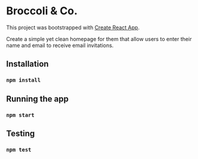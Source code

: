 # Broccoli & Co.

This project was bootstrapped with [Create React App](https://github.com/facebook/create-react-app).

Create a simple yet clean homepage for them that allow users to enter their name and email to receive email invitations.

## Installation

### `npm install`

## Running the app

### `npm start`

## Testing

### `npm test`
